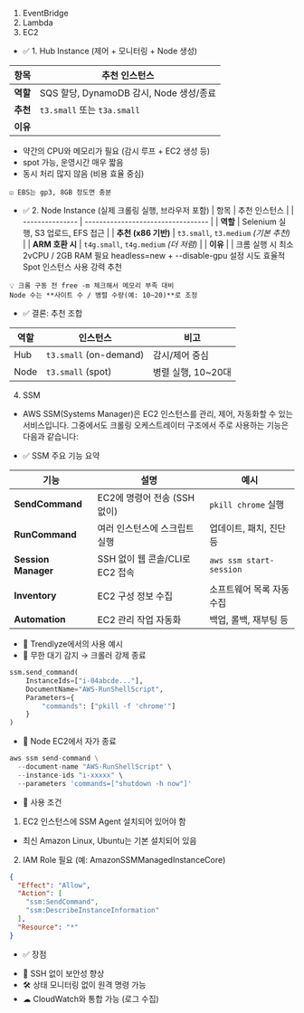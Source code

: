 1. EventBridge
2. Lambda
3. EC2
- ✅ 1. Hub Instance (제어 + 모니터링 + Node 생성)

| 항목     | 추천 인스턴스                         |
| ------ | ------------------------------- |
| **역할** | SQS 할당, DynamoDB 감시, Node 생성/종료 |
| **추천** | `t3.small` 또는 `t3a.small`       |
| **이유** |                                 |

* 약간의 CPU와 메모리가 필요 (감시 루프 + EC2 생성 등)
* spot 가능, 운영시간 매우 짧음
* 동시 처리 많지 않음 (비용 효율 중심)
```
☑ EBS는 gp3, 8GB 정도면 충분

```



- ✅ 2. Node Instance (실제 크롤링 실행, 브라우저 포함)
| 항목              | 추천 인스턴스                            |
| --------------- | ---------------------------------- |
| **역할**          | Selenium 실행, S3 업로드, EFS 접근        |
| **추천 (x86 기반)** | `t3.small`, `t3.medium` *(기본 추천)*  |
| **ARM 호환 시**    | `t4g.small`, `t4g.medium` *(더 저렴)* |
| **이유**          |                                    |
크롬 실행 시 최소 2vCPU / 2GB RAM 필요
headless=new + --disable-gpu 설정 시도 효율적
Spot 인스턴스 사용 강력 추천
```
💡 크롬 구동 전 free -m 체크해서 메모리 부족 대비
Node 수는 **사이트 수 / 병렬 수량(예: 10~20)**로 조정
```
- ✅ 결론: 추천 조합

| 역할   | 인스턴스                   | 비고              |
| ---- | ---------------------- | --------------- |
| Hub  | `t3.small` (on-demand) | 감시/제어 중심        |
| Node | `t3.small` (spot)      | 병렬 실행, 10\~20대  |


4. SSM
* AWS SSM(Systems Manager)은 EC2 인스턴스를 관리, 제어, 자동화할 수 있는 서비스입니다. 그중에서도 크롤링 오케스트레이터 구조에서 주로 사용하는 기능은 다음과 같습니다:
- ✅ SSM 주요 기능 요약

| 기능                  | 설명                      | 예시                      |
| ------------------- | ----------------------- | ----------------------- |
| **SendCommand**     | EC2에 명령어 전송 (SSH 없이)    | `pkill chrome` 실행       |
| **RunCommand**      | 여러 인스턴스에 스크립트 실행        | 업데이트, 패치, 진단 등          |
| **Session Manager** | SSH 없이 웹 콘솔/CLI로 EC2 접속 | `aws ssm start-session` |
| **Inventory**       | EC2 구성 정보 수집            | 소프트웨어 목록 자동 수집          |
| **Automation**      | EC2 관리 작업 자동화           | 백업, 롤백, 재부팅 등           |

- 🧠 Trendlyze에서의 사용 예시
- 🔸 무한 대기 감지 → 크롤러 강제 종료
```python
ssm.send_command(
    InstanceIds=["i-04abcde..."],
    DocumentName="AWS-RunShellScript",
    Parameters={
        "commands": ["pkill -f 'chrome'"]
    }
)
```
* 🔸 Node EC2에서 자가 종료
```python
aws ssm send-command \
  --document-name "AWS-RunShellScript" \
  --instance-ids "i-xxxxx" \
  --parameters 'commands=["shutdown -h now"]'
```
* 🔐 사용 조건
1. EC2 인스턴스에 SSM Agent 설치되어 있어야 함
* 최신 Amazon Linux, Ubuntu는 기본 설치되어 있음
2. IAM Role 필요 (예: AmazonSSMManagedInstanceCore)
```json
{
  "Effect": "Allow",
  "Action": [
    "ssm:SendCommand",
    "ssm:DescribeInstanceInformation"
  ],
  "Resource": "*"
}
```
* ✅ 장점
- 🔐 SSH 없이 보안성 향상
- 🛠 상태 모니터링 없이 원격 명령 가능
- ☁ CloudWatch와 통합 가능 (로그 수집)
